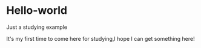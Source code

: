 # Hello-world
Just a studying example

It's my first time to come here for studying,I hope I can get something here!
